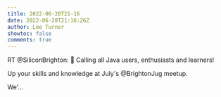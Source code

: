 ```yaml
---
title: 2022-06-28T21-16
date: 2022-06-28T21:16:26Z
author: Lee Turner
showtoc: false
comments: true
---
```


RT @SiliconBrighton: 📢 Calling all Java users, enthusiasts and learners! 

Up your skills and knowledge at July's @BrightonJug meetup.

We'…

